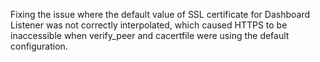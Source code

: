 Fixing the issue where the default value of SSL certificate for Dashboard Listener was not correctly interpolated, which caused HTTPS to be inaccessible when verify_peer and cacertfile were using the default configuration.
